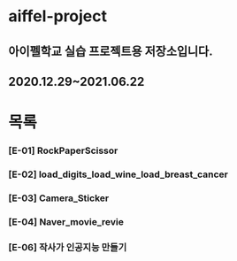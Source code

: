 # aiffel-project
## 아이펠학교 실습 프로젝트용 저장소입니다.
## 2020.12.29~2021.06.22
# 목록 
### [E-01] RockPaperScissor
### [E-02] load_digits_load_wine_load_breast_cancer
### [E-03] Camera_Sticker
### [E-04] Naver_movie_revie
### [E-06] 작사가 인공지능 만들기

